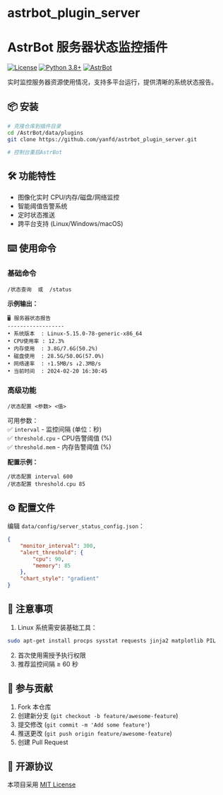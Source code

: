# astrbot_plugin_server
# AstrBot 服务器状态监控插件

[![License](https://img.shields.io/badge/License-MIT-green.svg)](https://opensource.org/licenses/MIT)
[![Python 3.8+](https://img.shields.io/badge/Python-3.8%2B-blue.svg)](https://www.python.org/)
[![AstrBot](https://img.shields.io/badge/AstrBot-3.4%2B-orange.svg)](https://github.com/Soulter/AstrBot)

实时监控服务器资源使用情况，支持多平台运行，提供清晰的系统状态报告。

## 📦 安装

```bash
# 克隆仓库到插件目录
cd /AstrBot/data/plugins
git clone https://github.com/yanfd/astrbot_plugin_server.git

# 控制台重启AstrBot
```

## 🛠️ 功能特性
- 图像化实时 CPU/内存/磁盘/网络监控
- 智能阈值告警系统
- 定时状态推送
- 跨平台支持 (Linux/Windows/macOS)

## ⌨️ 使用命令

### 基础命令
```plaintext
/状态查询  或  /status
```
**示例输出：**
```
🖥️ 服务器状态报告
------------------
• 系统版本  : Linux-5.15.0-78-generic-x86_64
• CPU使用率 : 12.3%
• 内存使用  : 3.8G/7.6G(50.2%)
• 磁盘使用  : 28.5G/50.0G(57.0%)
• 网络速率  : ↑1.5MB/s ↓2.3MB/s
• 当前时间  : 2024-02-20 16:30:45
```

### 高级功能
```plaintext
/状态配置 <参数> <值>
```
可用参数：  
✅ `interval` - 监控间隔 (单位：秒)  
✅ `threshold.cpu` - CPU告警阈值 (%)  
✅ `threshold.mem` - 内存告警阈值 (%)

**配置示例：**
```plaintext
/状态配置 interval 600
/状态配置 threshold.cpu 85
```

## ⚙️ 配置文件
编辑 `data/config/server_status_config.json`：
```json
{
    "monitor_interval": 300,
    "alert_threshold": {
        "cpu": 90,
        "memory": 85
    },
    "chart_style": "gradient"
}
```

## 📌 注意事项
1. Linux 系统需安装基础工具：
```bash
sudo apt-get install procps sysstat requests jinja2 matplotlib PIL
```
2. 首次使用需授予执行权限
3. 推荐监控间隔 ≥ 60 秒

## 🤝 参与贡献
1. Fork 本仓库
2. 创建新分支 (`git checkout -b feature/awesome-feature`)
3. 提交修改 (`git commit -m 'Add some feature'`)
4. 推送更改 (`git push origin feature/awesome-feature`)
5. 创建 Pull Request

## 📜 开源协议
本项目采用 [MIT License](LICENSE)
